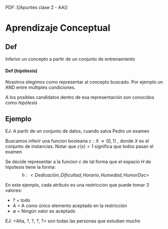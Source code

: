 PDF: [[Apuntes clase 2 - AA]]

# Aprendizaje Conceptual

## Def
Inferior un concepto a partir de un conjunto de entrenamiento

#### Def (hipótesis)
Nosotros elegimos como representar al concepto buscado. Por ejemplo un AND entre múltiples condiciones. 

A los posibles candidatos dentro de esa representación son conocidos como *hipótesis*

## Ejemplo
EJ: A partir de un conjunto de datos, cuando salva Pedro un examen

Buscamos inferir una funcion booleana $c: X \rightarrow \{0,1\}$ , donde $X$ es el conjunto de instancias. 
Notar que $c(x) = 1$ significa que todos pasan el examen

Se decide representar a la funcion $c$ de tal forma que el espacio $H$ de hipotesis tiene la forma: 
$$h:<Dedicación, Dificultad, Horario, Humedad, HumorDoc>$$

En este ejemplo, cada atributo es una restriccion que puede tomar 3 valores: 
- ? = todo 
- A = A como único elemento aceptado en la restricción
- ∅ = Ningún valor es aceptado

EJ: <Alta, ?, ?, ?, ?> son todas las personas que estudian mucho
